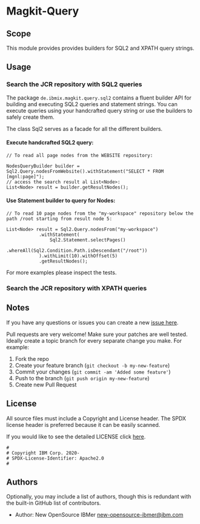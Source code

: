 # Magkit-Query

<!-- TODO Build Status, is a great thing to have at the top of your repository, it shows that you take your CI/CD as first class citizens -->
<!-- [![Build Status](GitHub Actions) -->

## Scope

This module provides provides builders for SQL2 and XPATH query strings.

## Usage
### Search the JCR repository with SQL2 queries
The package `de.ibmix.magkit.query.sql2` contains a fluent builder API for building and executing SQL2 queries and statement strings.
You can execute queries using your handcrafted query string or use the builders to safely create them.

The class Sql2 serves as a facade for all the different builders.

#### Execute handcrafted SQL2 query:
```
// To read all page nodes from the WEBSITE repository:

NodesQueryBuilder builder = Sql2.Query.nodesFromWebsite().withStatement("SELECT * FROM [mgnl:page]");
// access the search result al List<Node>:
List<Node> result = builder.getResultNodes();
```
#### Use Statement builder to query for Nodes:
```
// To read 10 page nodes from the "my-workspace" repository below the path /root starting from result node 5:

List<Node> result = Sql2.Query.nodesFrom("my-workspace")
            .withStatement(
                Sql2.Statement.selectPages()
                    .whereAll(Sql2.Condition.Path.isDescendant("/root"))
            ).withLimit(10).withOffset(5)
            .getResultNodes();
```

For more examples please inspect the tests.

### Search the JCR repository with XPATH queries

<!-- A notes section is useful for anything that isn't covered in the Usage or Scope. Like what we have below. -->
## Notes

<!-- Questions can be useful but optional, this gives you a place to say, "This is how to contact this project maintainers or create PRs -->
If you have any questions or issues you can create a new [issue here][issues].

Pull requests are very welcome! Make sure your patches are well tested.
Ideally create a topic branch for every separate change you make. For
example:

1. Fork the repo
2. Create your feature branch (`git checkout -b my-new-feature`)
3. Commit your changes (`git commit -am 'Added some feature'`)
4. Push to the branch (`git push origin my-new-feature`)
5. Create new Pull Request

## License

All source files must include a Copyright and License header. The SPDX license header is 
preferred because it can be easily scanned.

If you would like to see the detailed LICENSE click [here](../LICENSE).

```text
#
# Copyright IBM Corp. 2020-
# SPDX-License-Identifier: Apache2.0
#
```
## Authors

Optionally, you may include a list of authors, though this is redundant with the built-in
GitHub list of contributors.

- Author: New OpenSource IBMer <new-opensource-ibmer@ibm.com>

[issues]: https://github.com/IBM/magkit/issues/new
